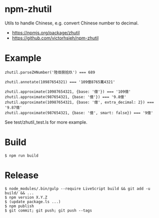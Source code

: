 npm-zhutil
==========
Utils to handle Chinese, e.g. convert Chinese number to decimal.

 * https://npmjs.org/package/zhutil
 * https://github.com/victorhsieh/npm-zhutil

Example
=======
  ```
  zhutil.parseZHNumber('陸佰捌拾玖') === 689

  zhutil.annotate(10987654321) === '109億8765萬4321'

  zhutil.approximate(10987654321, {base: '億'}) === '109億'
  zhutil.approximate(987654321, {base: '億'}) === '9.8億'
  zhutil.approximate(10987654321, {base: '億', extra_decimal: 2}) === '9.87億'
  zhutil.approximate(987654321, {base: '億', smart: false}) === '9億'
  ```

See test/zhutil_test.ls for more example.

Build
=====
  ```
  $ npm run build
  ```

Release
=======
  ```
  $ node_modules/.bin/gulp --require LiveScript build && git add -u build/ && ...
  $ npm version X.Y.Z
  $ (update package.ls ...)
  $ npm publish
  $ git commit; git push; git push --tags
  ```
